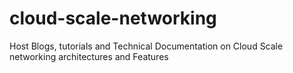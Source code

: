 # cloud-scale-networking
Host Blogs, tutorials and Technical Documentation on Cloud Scale networking architectures and Features
